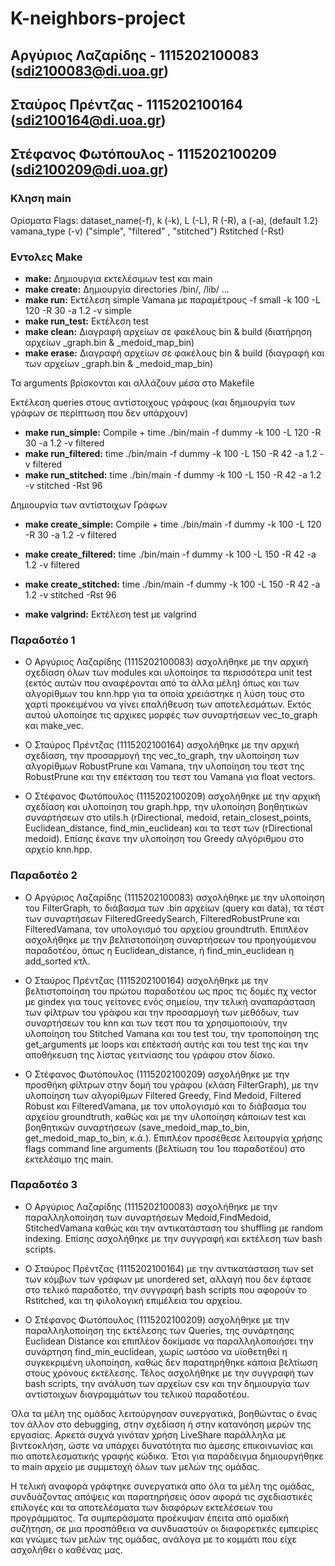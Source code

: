 # K-neighbors-project
## Αργύριος Λαζαρίδης  - 1115202100083 (sdi2100083@di.uoa.gr)
## Σταύρος Πρέντζας    - 1115202100164 (sdi2100164@di.uoa.gr) 
## Στέφανος Φωτόπουλος - 1115202100209 (sdi2100209@di.uoa.gr)


### Κληση main

Ορίσματα
Flags:     dataset_name(-f), 
            k (-k), 
            L (-L), 
            R (-R), 
            a (-a),                 (default 1.2)
            vamana_type (-v)        ("simple", "filtered" , "stitched")
            Rstitched (-Rst) 


### Εντολες Make

- **make:**             Δημιουργια εκτελέσιμων test και main
- **make create:**      Δημιουργία directories /bin/, /lib/ ... 
- **make run:**         Εκτέλεση simple Vamana με παραμέτρους -f small -k 100 -L 120 -R 30 -a 1.2 -v simple
- **make run_test:**    Εκτέλεση test 
- **make clean:**       Διαγραφή αρχείων σε φακέλους bin & build (διατήρηση αρχείων _graph.bin & _medoid_map_bin)
- **make erase:**       Διαγραφή αρχείων σε φακέλους bin & build (διαγραφή και των αρχείων _graph.bin & _medoid_map_bin)

Τα arguments βρίσκονται και αλλάζουν μέσα στο Makefile

Εκτέλεση queries στους αντίστοιχους γράφους (και δημιουργία των γράφων σε περίπτωση που δεν υπάρχουν)
- **make run_simple:**      Compile + time ./bin/main  -f dummy -k 100 -L 120 -R 30 -a 1.2 -v filtered 
- **make run_filtered:**    time ./bin/main  -f dummy -k 100 -L 150 -R 42 -a 1.2 -v filtered 
- **make run_stitched:**    time ./bin/main  -f dummy -k 100 -L 150 -R 42 -a 1.2 -v stitched -Rst 96

Δημιουργία των αντίστοιχων Γράφων
- **make create_simple:**      Compile + time ./bin/main  -f dummy -k 100 -L 120 -R 30 -a 1.2 -v filtered 
- **make create_filtered:**    time ./bin/main  -f dummy -k 100 -L 150 -R 42 -a 1.2 -v filtered 
- **make create_stitched:**    time ./bin/main  -f dummy -k 100 -L 150 -R 42 -a 1.2 -v stitched -Rst 96

- **make valgrind:**        Εκτέλεση test με valgrind


### Παραδοτέο 1
- Ο Αργύριος Λαζαρίδης (1115202100083) ασχολήθηκε με την αρχική σχεδίαση όλων των modules και υλοποίησε τα περισσότερα unit test (εκτός αυτών που αναφέρονται από τα άλλα μέλη) όπως και των αλγορίθμων του knn.hpp για τα οποία χρειάστηκε η λύση τους στο χαρτί προκειμένου να γίνει επαλήθευση των αποτελεσμάτων. Εκτός αυτού υλοποίησε τις αρχικες μορφές των συναρτήσεων vec_to_graph και make_vec.

- Ο Σταύρος Πρέντζας (1115202100164) ασχολήθηκε με την αρχική σχεδίαση, την προσαρμογή της vec_to_graph, την υλοποίηση των αλγορίθμων RobustPrune και Vamana, την υλοποίηση του τεστ της RobustPrune και την επέκταση του τεστ του Vamana για float vectors.

- Ο Στέφανος Φωτόπουλος (1115202100209) ασχολήθηκε με την αρχική σχεδίαση και υλοποίηση του graph.hpp, την υλοποίηση βοηθητικών συναρτήσεων στο utils.h (rDirectional, medoid, retain_closest_points, Euclidean_distance, find_min_euclidean) και τα τεστ των (rDirectional medoid). Επίσης έκανε την υλοποίηση του Greedy αλγόριθμου στο αρχείο knn.hpp.

### Παραδοτέο 2
- Ο Αργύριος Λαζαρίδης (1115202100083) ασχολήθηκε με την υλοποίηση του FilterGraph, το διάβασμα των .bin αρχείων (query και data), τα τέστ των συναρτήσεων FilteredGreedySearch, FilteredRobustPrune και FilteredVamana, τον υπολογισμό του αρχείου groundtruth. Επιπλέον ασχολήθηκε με την βελτιστοποίηση συναρτήσεων του προηγούμενου παραδοτέου, όπως η Εuclidean_distance, ή find_min_euclidean η add_sorted κτλ.

- Ο Σταύρος Πρέντζας (1115202100164) ασχολήθηκε με την βελτιστοποίηση του πρώτου παραδοτέου ως προς τις δομές πχ vector με gindex για τους γείτονες ενός σημείου, την τελική αναπαράσταση των φίλτρων του γράφου και την προσαρμογή των μεθόδων, των συναρτήσεων του knn και των τεστ που τα χρησιμοποιούν, την υλοποίηση του Stitched Vamana και του test του, την τροποποίηση της get_arguments με loops και επέκτασή αυτής και του test της και την αποθήκευση της λίστας γειτνίασης του γράφου στον δίσκο.

- Ο Στέφανος Φωτόπουλος (1115202100209) ασχολήθηκε με την προσθήκη φίλτρων στην δομή του γράφου (κλάση FilterGraph), με την υλοποίηση των αλγορίθμων Filtered Greedy, Find Medoid, Filtered Robust και FilteredVamana, με τον υπολογισμό και το διάβασμα του αρχείου groundtruth, καθώς και με την υλοποίηση κάποιων test και βοηθητικών συναρτήσεων (save_medoid_map_to_bin, get_medoid_map_to_bin, κ.ά.). Επιπλέον προσέθεσε λειτουργία χρήσης flags command line arguments (βελτίωση του 1ου παραδοτέου) στο εκτελέσιμο της main.




### Παραδοτέο 3
- Ο Αργύριος Λαζαρίδης (1115202100083) ασχολήθηκε με την παραλληλοποίηση των συναρτήσεων Medoid,FindMedoid, StitchedVamana καθώς και την αντικατάσταση του shuffling με random indexing. Επίσης ασχολήθηκε με την συγγραφή και εκτέλεση των bash scripts.


- Ο Σταύρος Πρέντζας (1115202100164) με την αντικατάσταση των set των κόμβων των γράφων με unordered set, αλλαγή που δεν έφτασε στο τελικό παραδοτέο, την συγγραφή bash scripts που αφορούν το Rstitched, και τη φιλολογική επιμέλεια του αρχείου.


- Ο Στέφανος Φωτόπουλος (1115202100209) ασχολήθηκε με την παραλληλοποίηση της εκτέλεσης των Queries, της συνάρτησης Euclidean Distance και επιπλέον δοκίμασε να παραλληλοποιήσει την συνάρτηση find_min_euclidean, χωρίς ωστόσο να υϊοθετηθεί η συγκεκριμένη υλοποίηση, καθώς δεν παρατηρήθηκε κάποια βελτίωση στους χρόνους εκτέλεσης. Τέλος ασχολήθηκε με την συγγραφή των bash scripts, την ανάλυση των αρχείων csv και την δημιουργία των αντίστοιχων διαγραμμάτων του τελικού παραδοτέου.

Όλα τα μέλη της ομάδας λειτούργησαν συνεργατικά, βοηθώντας ο ένας τον άλλον στο debugging, στην σχεδίαση ή στην κατανόηση μερών της εργασίας. Αρκετά συχνά γινόταν χρήση LiveShare παράλληλα με βιντεοκλήση, ώστε να υπάρχει δυνατότητα πιο άμεσης επικοινωνίας και πιο αποτελεσματικής γραφής κώδικα. Έτσι για παράδειγμα δημιουργήθηκε το main αρχείο με συμμετοχή όλων των μελών της ομάδας.

Η τελική αναφορά γράφτηκε συνεργατικά απο όλα τα μέλη της ομάδας, συνδυάζοντας απόψεις και παρατηρήσεις όσον αφορά τις σχεδιαστικές επιλογές και τα αποτελέσματα των διαφόρων εκτελέσεων του προγράμματος. Τα συμπεράσματα προέκυψαν έπειτα από ομαδική συζήτηση, σε μια προσπάθεια να συνδυαστούν οι διαφορετικές εμπειρίες και γνώμες των μελών της ομάδας, ανάλογα με το κομμάτι που είχε ασχολήθει ο καθένας μας.